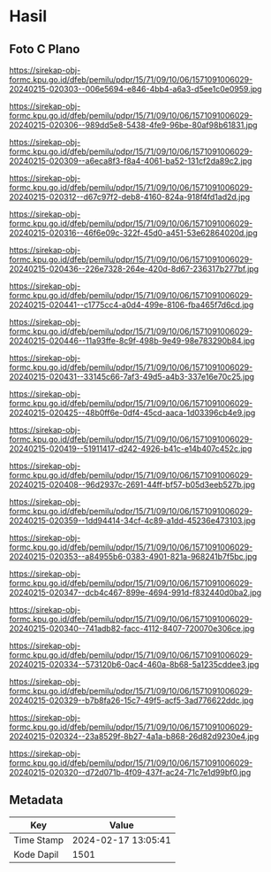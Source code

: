 # Hasil

## Foto C Plano

https://sirekap-obj-formc.kpu.go.id/dfeb/pemilu/pdpr/15/71/09/10/06/1571091006029-20240215-020303--006e5694-e846-4bb4-a6a3-d5ee1c0e0959.jpg

https://sirekap-obj-formc.kpu.go.id/dfeb/pemilu/pdpr/15/71/09/10/06/1571091006029-20240215-020306--989dd5e8-5438-4fe9-96be-80af98b61831.jpg

https://sirekap-obj-formc.kpu.go.id/dfeb/pemilu/pdpr/15/71/09/10/06/1571091006029-20240215-020309--a6eca8f3-f8a4-4061-ba52-131cf2da89c2.jpg

https://sirekap-obj-formc.kpu.go.id/dfeb/pemilu/pdpr/15/71/09/10/06/1571091006029-20240215-020312--d67c97f2-deb8-4160-824a-918f4fd1ad2d.jpg

https://sirekap-obj-formc.kpu.go.id/dfeb/pemilu/pdpr/15/71/09/10/06/1571091006029-20240215-020316--46f6e09c-322f-45d0-a451-53e62864020d.jpg

https://sirekap-obj-formc.kpu.go.id/dfeb/pemilu/pdpr/15/71/09/10/06/1571091006029-20240215-020436--226e7328-264e-420d-8d67-236317b277bf.jpg

https://sirekap-obj-formc.kpu.go.id/dfeb/pemilu/pdpr/15/71/09/10/06/1571091006029-20240215-020441--c1775cc4-a0d4-499e-8106-fba465f7d6cd.jpg

https://sirekap-obj-formc.kpu.go.id/dfeb/pemilu/pdpr/15/71/09/10/06/1571091006029-20240215-020446--11a93ffe-8c9f-498b-9e49-98e783290b84.jpg

https://sirekap-obj-formc.kpu.go.id/dfeb/pemilu/pdpr/15/71/09/10/06/1571091006029-20240215-020431--33145c66-7af3-49d5-a4b3-337e16e70c25.jpg

https://sirekap-obj-formc.kpu.go.id/dfeb/pemilu/pdpr/15/71/09/10/06/1571091006029-20240215-020425--48b0ff6e-0df4-45cd-aaca-1d03396cb4e9.jpg

https://sirekap-obj-formc.kpu.go.id/dfeb/pemilu/pdpr/15/71/09/10/06/1571091006029-20240215-020419--51911417-d242-4926-b41c-e14b407c452c.jpg

https://sirekap-obj-formc.kpu.go.id/dfeb/pemilu/pdpr/15/71/09/10/06/1571091006029-20240215-020408--96d2937c-2691-44ff-bf57-b05d3eeb527b.jpg

https://sirekap-obj-formc.kpu.go.id/dfeb/pemilu/pdpr/15/71/09/10/06/1571091006029-20240215-020359--1dd94414-34cf-4c89-a1dd-45236e473103.jpg

https://sirekap-obj-formc.kpu.go.id/dfeb/pemilu/pdpr/15/71/09/10/06/1571091006029-20240215-020353--a84955b6-0383-4901-821a-968241b7f5bc.jpg

https://sirekap-obj-formc.kpu.go.id/dfeb/pemilu/pdpr/15/71/09/10/06/1571091006029-20240215-020347--dcb4c467-899e-4694-991d-f832440d0ba2.jpg

https://sirekap-obj-formc.kpu.go.id/dfeb/pemilu/pdpr/15/71/09/10/06/1571091006029-20240215-020340--741adb82-facc-4112-8407-720070e306ce.jpg

https://sirekap-obj-formc.kpu.go.id/dfeb/pemilu/pdpr/15/71/09/10/06/1571091006029-20240215-020334--573120b6-0ac4-460a-8b68-5a1235cddee3.jpg

https://sirekap-obj-formc.kpu.go.id/dfeb/pemilu/pdpr/15/71/09/10/06/1571091006029-20240215-020329--b7b8fa26-15c7-49f5-acf5-3ad776622ddc.jpg

https://sirekap-obj-formc.kpu.go.id/dfeb/pemilu/pdpr/15/71/09/10/06/1571091006029-20240215-020324--23a8529f-8b27-4a1a-b868-26d82d9230e4.jpg

https://sirekap-obj-formc.kpu.go.id/dfeb/pemilu/pdpr/15/71/09/10/06/1571091006029-20240215-020320--d72d071b-4f09-437f-ac24-71c7e1d99bf0.jpg


## Metadata

| Key        | Value               |
| ---------- | ------------------- |
| Time Stamp | 2024-02-17 13:05:41 |
| Kode Dapil | 1501                |



